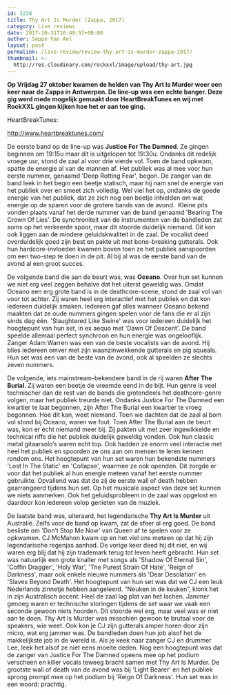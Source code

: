 ```yaml
---
id: 3238
title: Thy Art Is Murder (Zappa, 2017)
category: Live reviews
date: 2017-10-31T10:49:57+00:00
author: Seppe Van Ael
layout: post
permalink: /live-review/review-thy-art-is-murder-zappa-2017/
thumbnail: >-
  http://res.cloudinary.com/rockxxl/image/upload/thy-art.jpg
---
```

**Op Vrijdag 27 oktober kwamen de helden van Thy Art Is Murder weer een keer naar de Zappa in Antwerpen. De line-up was een echte banger. Deze gig werd mede mogelijk gemaakt door HeartBreakTunes en wij met RockXXL gingen kijken hoe het er aan toe ging.**

HeartBreakTunes:

http://www.heartbreaktunes.com/

De eerste band op de line-up was **Justice For The Damned**. Ze gingen beginnen om 19:15u maar dit is uitgelopen tot 19:30u. Ondanks dit redelijk vroege uur, stond de zaal al voor drie vierde vol. Toen de band opkwam, spatte de energie al van de mannen af. Het publiek was al mee voor hun eerste nummer, genaamd 'Deep Rotting Fear', begon. De zanger van de band leek in het begin een beetje statisch, maar hij nam snel de energie van het publiek over en smeet zich volledig. Wel viel het op, ondanks de goede energie van het publiek, dat ze zich nog een beetje inhielden om wat energie op de sparen voor de grotere bands van de avond.  Kleine pits vonden plaats vanaf het derde nummer van de band genaamd 'Bearing The Crown Of Lies'. De synchroniteit van de instrumenten van de bandleden zat soms op het verkeerde spoor, maar dit stoorde duidelijk niemand. Dit kon ook liggen aan de mindere geluidskwaliteit in de zaal. De vocalist deed overduidelijk goed zijn best en pakte uit met bone-breaking gutterals. Ook hun hardcore-invloeden kwamen boven toen ze het publiek aanspoorden om een two-step te doen in de pit. Al bij al was de eerste band van de avond al een groot succes.

De volgende band die aan de beurt was, was **Oceano**. Over hun set kunnen we niet erg veel zeggen behalve dat het uiterst geweldig was. Omdat Oceano een erg grote band is in de deathcore-scene, stond de zaal vol van voor tot achter. Zij waren heel erg interactief met het publiek en dat kon iedereen duidelijk smaken. Iedereen gaf alles wanneer Oceano bekend maakten dat ze oude nummers gingen spelen voor de fans die er al zijn sinds dag één. 'Slaughtered Like Swine' was voor iedereen duidelijk het hoogtepunt van hun set, in ex aequo met 'Dawn Of Descent'. De band speelde allemaal perfect synchroon en hun energie was ongelooflijk. Zanger Adam Warren was een van de beste vocalists van de avond. Hij blies iedereen omver met zijn waanzinwekkende gutterals en pig squeals. Hun set was een van de beste van de avond, ook al speelden ze slechts zeven nummers.

De volgende, iets mainstream-bekendere band in de rij waren **After The Burial**. Zij waren een beetje de vreemde eend in de bijt. Hun genre is veel technischer dan de rest van de bands die grotendeels het deathcore-genre volgen, maar het publiek treurde niet. Ondanks Justice For The Damned een kwartier te laat begonnen, zijn After The Burial een kwartier te vroeg begonnen. Hoe dit kan, weet niemand. Toen we dachten dat de zaal al bom vol stond bij Oceano, waren we fout. Toen After The Burial aan de beurt was, kon er écht niemand meer bij. Zij pakten uit met zeer ingewikkelde en technical riffs die het publiek duidelijk geweldig vonden. Ook hun classic metal gitaarsolo’s waren echt top. Ook hadden ze enorm veel interactie met heel het publiek en spoorden ze ons aan om mensen te leren kennen rondom ons. Het hoogtepunt van hun set waren hun bekendste nummers 'Lost In The Static' en 'Collapse', waarmee ze ook openden. Dit zorgde er voor dat het publiek al hun energie meteen vanaf het eerste nummer gebruikte. Opvallend was dat de zij de eerste wall of death hebben gearrangeerd tijdens hun set. Op het musicale aspect van deze set kunnen we niets aanmerken. Ook het geluidsprobleem in de zaal was opgelost en daardoor kon iedereen volop genieten van de muziek.

De laatste band was, uiteraard, het legendarische **Thy Art Is Murder** uit Australië. Zelfs voor de band op kwam, zat de sfeer al erg goed. De band besliste om 'Don’t Stop Me Now' van Queen af te spelen voor ze opkwamen. CJ McMahon kwam op en het viel ons meteen op dat hij zijn legendarische regenjas aanhad. De vorige keer deed hij dit niet, en wij waren erg blij dat hij zijn trademark terug tot leven heeft gebracht. Hun set was natuurlijk een grote knaller met songs als 'Shadow Of Eternal Sin', 'Coffin Dragger', 'Holy War', 'The Purest Strain Of Hate', 'Reign of Darkness', maar ook enkele nieuwe nummers als 'Dear Desolation' en 'Slaves Beyond Death'. Het hoogtepunt van hun set was dat we CJ een leuk Nederlands zinnetje hebben aangeleerd. “Neuken in de keuken”, klonk het in zijn Australisch accent. Heel de zaal lag plat van het lachen. Jammer genoeg waren er technische storingen tijdens de set waar we vaak een seconde gewoon niets hoorden. Dit stoorde wel erg, maar veel was er niet aan te doen. Thy Art Is Murder was misschien gewoon te brutaal voor de speakers, wie weet. Ook kon je CJ zijn gutterals amper horen door zijn micro, wat erg jammer was. De bandleden doen hun job alsof het de makkelijkste job in de wereld is. Als je keek naar zanger CJ en drummer Lee, leek het alsof ze niet eens moeite deden. Nog een hoogtepunt was dat de zanger van Justice For The Damned opeens mee op het podium verscheen en killer vocals teweeg bracht samen met Thy Art Is Murder. De grootste wall of death van de avond was bij 'Light Bearer' en het publiek sprong prompt mee op het podium bij 'Reign Of Darkness'. Hun set was in een woord: prachtig.